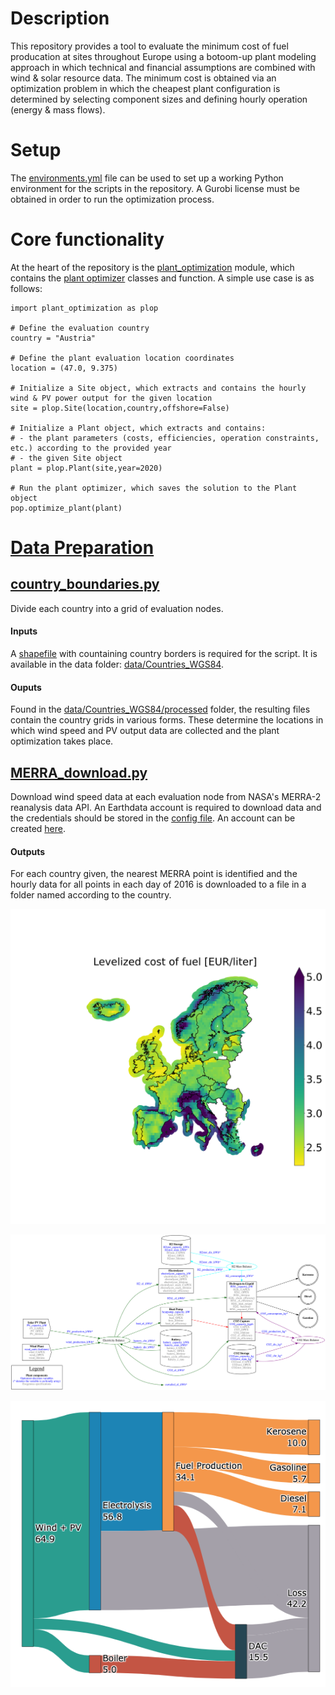 # Description

This repository provides a tool to evaluate the minimum cost of fuel producation at sites throughout Europe using a botoom-up plant modeling approach in which technical and financial assumptions are combined with wind & solar resource data. The minimum cost is obtained via an optimization problem in which the cheapest plant configuration is determined by selecting component sizes and defining hourly operation (energy & mass flows). 

# Setup
The [environments.yml](https://github.com/kwdseymour/EuroSAFs/blob/master/environment.yml) file can be used to set up a working Python environment for the scripts in the repository. A Gurobi license must be obtained in order to run the optimization process.

# Core functionality
At the heart of the repository is the [plant_optimization](https://github.com/kwdseymour/EuroSAFs/tree/master/scripts/optimization/plant_optimization) module, which contains the [plant optimizer](https://github.com/kwdseymour/EuroSAFs/blob/master/scripts/optimization/plant_optimization/plant_optimizer.py) classes and function. A simple use case is as follows:

    import plant_optimization as plop
    
    # Define the evaluation country
    country = "Austria"
    
    # Define the plant evaluation location coordinates
    location = (47.0, 9.375)
    
    # Initialize a Site object, which extracts and contains the hourly wind & PV power output for the given location
    site = plop.Site(location,country,offshore=False)
    
    # Initialize a Plant object, which extracts and contains:
    # - the plant parameters (costs, efficiencies, operation constraints, etc.) according to the provided year
    # - the given Site object
    plant = plop.Plant(site,year=2020)
    
    # Run the plant optimizer, which saves the solution to the Plant object
    pop.optimize_plant(plant)


# [Data Preparation](https://github.com/kwdseymour/EuroSAFs/tree/master/scripts/data_preparation)
## [country_boundaries.py](https://github.com/kwdseymour/EuroSAFs/blob/master/scripts/data_preparation/country_boundaries.py)
Divide each country into a grid of evaluation nodes.
#### Inputs
A [shapefile](https://github.com/kwdseymour/EuroSAFs/blob/master/data/Countries_WGS84/Countries_WGS84.shp) with countaining country borders is required for the script. It is available in the data folder: [data/Countries_WGS84](https://github.com/kwdseymour/EuroSAFs/tree/master/data/Countries_WGS84).
#### Ouputs
Found in the [data/Countries_WGS84/processed](https://github.com/kwdseymour/EuroSAFs/tree/master/data/Countries_WGS84/processed) folder, the resulting files contain the country grids in various forms. These determine the locations in which wind speed and PV output data are collected and the plant optimization takes place.

## [MERRA_download.py](https://github.com/kwdseymour/EuroSAFs/blob/master/scripts/data_preparation/MERRA_download.py)
Download wind speed data at each evaluation node from NASA's MERRA-2 reanalysis data API. An Earthdata account is required to download data and the credentials should be stored in the [config file](https://github.com/kwdseymour/EuroSAFs/blob/master/scripts/config_template.json). An account can be created [here](https://urs.earthdata.nasa.gov/).
#### Outputs
For each country given, the nearest MERRA point is identified and the hourly data for all points in each day of 2016 is downloaded to a file in a folder named according to the country.




![alt text](https://github.com/kwdseymour/EuroSAFs/blob/master/gfx/LCOF_combined.png)

![alt_text](https://github.com/kwdseymour/EuroSAFs/blob/master/gfx/plant_flowchart.svg)

![alt_text](https://github.com/kwdseymour/EuroSAFs/blob/master/gfx/Sankey.png)
